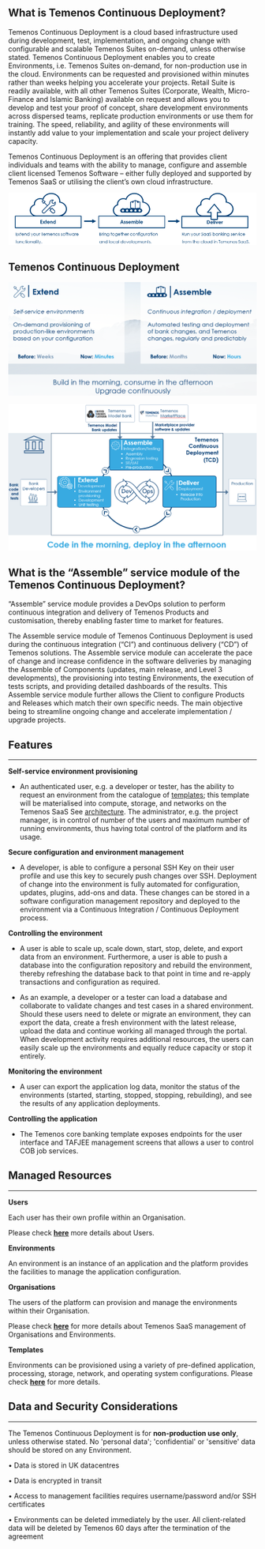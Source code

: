 ## **What is Temenos Continuous Deployment?**

Temenos Continuous Deployment is a cloud based infrastructure used during development, test, implementation, and ongoing change with configurable and scalable Temenos Suites on-demand, unless otherwise stated. Temenos Continuous Deployment enables you to create Environments, i.e. Temenos Suites on-demand, for non-production use in the cloud. Environments can be requested and provisioned within minutes rather than weeks helping you accelerate your projects. Retail Suite is readily available, with all other Temenos Suites (Corporate, Wealth, Micro-Finance and Islamic Banking) available on request and allows you to develop and test your proof of concept, share development environments across dispersed teams, replicate production environments or use them for training. The speed, reliability, and agility of these environments will instantly add value to your implementation and scale your project delivery capacity.

Temenos Continuous Deployment is an offering that provides client individuals and teams with the ability to manage, configure and assemble client licensed Temenos Software – either fully deployed and supported by Temenos SaaS or utilising the client’s own cloud infrastructure.


 

![](./images/cloud-offering.png)


## **Temenos Continuous Deployment**

![](./images/tcd.png)

![](./images/tcd-details.png)

## **What is the “Assemble” service module of the Temenos Continuous Deployment?**

“Assemble” service module provides a DevOps solution to perform continuous integration and delivery of Temenos Products and customisation, thereby enabling faster time to market for features.

The Assemble service module of Temenos Continuous Deployment is used during the continuous integration (“CI”) and continuous delivery (“CD”) of Temenos solutions. The Assemble service module can accelerate the pace of change and increase confidence in the software deliveries by managing the Assemble of Components (updates, main release, and Level 3 developments), the provisioning into testing Environments, the execution of tests scripts, and providing detailed dashboards of the results. This Assemble service module further allows the Client to configure Products and Releases which match their own specific needs. The main objective being to streamline ongoing change and accelerate implementation / upgrade projects. 


## **Features**

----------

**Self-service environment provisioning**

- An authenticated user, e.g. a developer or tester, has the ability to request an environment from the catalogue of [templates](./temenos-cloud-templates.md); this template will be materialised into compute, storage, and networks on the Temenos SaaS See [architecture](./architecture.md). The  administrator, e.g. the project manager, is in  control of number of the users and maximum number of running environments, thus having total control of the platform and its usage.

**Secure configuration and environment management**

- A developer, is able to configure a personal SSH Key on their user profile and use this key to securely push changes over SSH.  Deployment of change into the environment is fully automated for configuration, updates, plugins, add-ons and data.  These changes can be stored in a software configuration management repository and deployed to the environment via a Continuous Integration / Continuous Deployment process.

**Controlling the environment**

- A user is able to scale up, scale down, start, stop, delete, and export data from an environment.  Furthermore, a user is able to push a database into the configuration repository and rebuild the environment, thereby refreshing the database back to that point in time and re-apply transactions and configuration as required. 

- As an example, a developer or a tester can load a database and collaborate to validate changes and test cases in a shared environment. Should these users need to delete or migrate an environment, they can export the data, create a fresh environment with the latest release, upload the data and continue working all managed through the portal.  When development activity requires additional resources, the users can easily scale up the environments and equally reduce capacity or stop it entirely.

**Monitoring the environment**

- A user can export the application log data, monitor the status of the environments (started, starting, stopped, stopping, rebuilding), and see the results of any application deployments.


**Controlling the application**

- The Temenos core banking template exposes endpoints for the user interface and TAFJEE management screens that allows a user to control COB job services.


## Managed Resources

----------

**Users**

Each user has their own profile within an Organisation.

Please check [**here**](./users.md) more details about Users.

**Environments**

An environment is an instance of an application and the platform provides the facilities to manage the application configuration.

**Organisations**

The users of the platform can provision and manage the environments within their Organisation.

Please check [**here**](./techguides/environment-creation-in-paas.md) for more details about Temenos SaaS management of Organisations and Environments.

**Templates**

Environments can be provisioned using a variety of pre-defined application, processing, storage, network, and operating system configurations. Please check [**here**](./temenos-cloud-templates.md) for more details. 


## **Data and Security Considerations**

----------

The Temenos Continuous Deployment is for **non-production use only**, unless otherwise stated.  No 'personal data'; 'confidential' or 'sensitive' data should be stored on any Environment.

•   Data is stored in UK datacentres

•   Data is encrypted in transit

•   Access to management facilities requires username/password and/or SSH certificates

•   Environments can be deleted immediately by the user. All client-related data will be deleted by Temenos 60 days 
after the termination of the agreement











